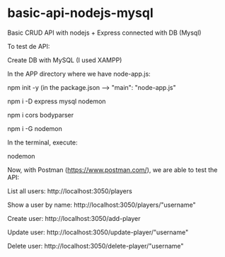 # basic-api-nodejs-mysql
Basic CRUD API with nodejs + Express connected with DB (Mysql)

To test de API:

Create DB with MySQL (I used XAMPP)


In the APP directory where we have node-app.js:

npm init -y (in the package.json --> "main": "node-app.js"

npm i -D express mysql nodemon

npm i cors bodyparser

npm i -G nodemon


In the terminal, execute:

nodemon


Now, with Postman (https://www.postman.com/), we are able to test the API:

List all users: http://localhost:3050/players

Show a user by name: http://localhost:3050/players/"username"

Create user: http://localhost:3050/add-player

Update user: http://localhost:3050/update-player/"username"

Delete user: http://localhost:3050/delete-player/"username"
